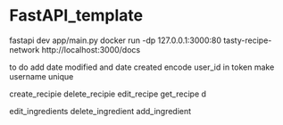 # FastAPI_template



fastapi dev app/main.py
docker run -dp 127.0.0.1:3000:80 tasty-recipe-network
http://localhost:3000/docs



to do
add date modified and date created
encode user_id in token
make username unique




create_recipie
delete_recipie
edit_recipe
get_recipe
d

edit_ingredients
delete_ingredient
add_ingredient
